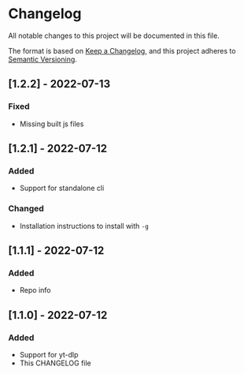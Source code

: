 # Changelog
All notable changes to this project will be documented in this file.

The format is based on [Keep a Changelog](https://keepachangelog.com/en/1.0.0/),
and this project adheres to [Semantic Versioning](https://semver.org/spec/v2.0.0.html).

## [1.2.2] - 2022-07-13
### Fixed
- Missing built js files

## [1.2.1] - 2022-07-12
### Added
- Support for standalone cli

### Changed
- Installation instructions to install with `-g`

## [1.1.1] - 2022-07-12
### Added
- Repo info

## [1.1.0] - 2022-07-12
### Added
- Support for yt-dlp
- This CHANGELOG file
